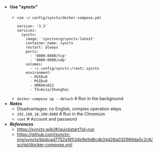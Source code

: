 - #### Use "synctv"
    - `vim ~/.config/synctv/docker-compose.yml`
      ```
	  version: '3.3'
	  services:
	    synctv:
	      image: 'synctvorg/synctv:latest'
	      container_name: synctv
	      restart: always
	      ports:
	        - '8080:8080/tcp'
	        - '8080:8080/udp'
	      volumes:
	        - ~/.config/synctv:/root/.synctv
	      environment:
	        - PUID=0
	        - PGID=0
	        - UMASK=022
	        - TZ=Asia/Shanghai
      ```
    - `docker-compose up --detach` # Run in the background
- ***Notes***
    - Disadvantages: no English, complex operation steps
	- `192.168.10.100:8080` # Run in the Chromium
    - `root` # Account and password
- ***References***
    - https://synctv.wiki/#/quickstart?id=run
    - https://github.com/synctv-org/synctv/blob/ad7752a16534b9e9d8cdb34d26a032669da5c2c6/script/docker-compose.yml
